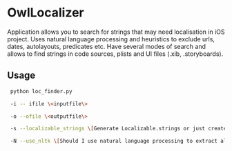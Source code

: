 OwlLocalizer
============

Application allows you to search for strings that may need localisation in iOS project. Uses natural language processing and heuristics to exclude urls, dates, autolayouts, predicates etc. Have several modes of search and allows to find strings in code sources, plists and UI files (.xib, .storyboards).

## Usage

```sh
 python loc_finder.py 

 -i -- ifile \<inputfile\> 

 -o --ofile \<outputfile\> 

 -s --localizable_strings \[Generate Localizable.strings or just create list of strings?\]

 -N --use_nltk \[Should I use natural language processing to extract all lines which may require localization? (Much slower)\]
```